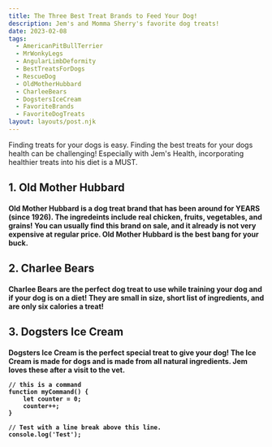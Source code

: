 ```yaml
---
title: The Three Best Treat Brands to Feed Your Dog!
description: Jem's and Momma Sherry's favorite dog treats!
date: 2023-02-08
tags:
  - AmericanPitBullTerrier
  - MrWonkyLegs
  - AngularLimbDeformity
  - BestTreatsForDogs
  - RescueDog
  - OldMotherHubbard
  - CharleeBears
  - DogstersIceCream
  - FavoriteBrands
  - FavoriteDogTreats
layout: layouts/post.njk
---
```


Finding treats for your dogs is easy. Finding the best treats for your dogs health can be challenging! Especially with Jem's Health, incorporating healthier treats into his diet is a MUST.

<h2> 1. Old Mother Hubbard

<h4> Old Mother Hubbard is a dog treat brand that has been around for YEARS (since 1926). The ingredeints include real chicken, fruits, vegetables, and grains! You can usually find this brand on sale, and it already is not very expensive at regular price. Old Mother Hubbard is the best bang for your buck. 

<h2> 2. Charlee Bears

<h4>  Charlee Bears are the perfect dog treat to use while training your dog and if your dog is on a diet! They are small in size, short list of ingredients, and are only six calories a treat!
  
<h2> 3. Dogsters Ice Cream
  
<h4> Dogsters Ice Cream is the perfect special treat to give your dog! The Ice Cream is made for dogs and is made from all natural ingredients. Jem loves these after a visit to the vet.


```text/2-3
// this is a command
function myCommand() {
	let counter = 0;
	counter++;
}

// Test with a line break above this line.
console.log('Test');
```

